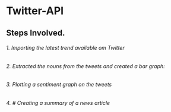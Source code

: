 # Twitter-API


## Steps Involved.
###### 1. Importing the latest trend available om Twitter
###### 2. Extracted the nouns from the tweets and created a bar graph:
###### 3. Plotting a sentiment graph on the tweets
###### 4. # Creating a summary of a news article
